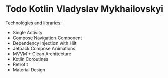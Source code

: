 # Todo Kotlin Vladyslav Mykhailovskyi

Technologies and libraries:
- Single Activity
- Compose Navigation Component
- Dependency Injection with Hilt
- Jetpack Compose Animations
- MVVM + Clean Architecture
- Kotlin Coroutines
- Retrofit
- Material Design

